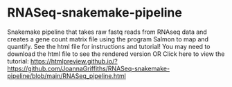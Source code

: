 # RNASeq-snakemake-pipeline
Snakemake pipeline that takes raw fastq reads from RNAseq data and creates a gene count matrix file using the program Salmon to map and quantify. See the html file for instructions and tutorial! You may need to download the html file to see the rendered version OR
Click here to view the tutorial: https://htmlpreview.github.io/?https://github.com/JoannaGriffiths/RNASeq-snakemake-pipeline/blob/main/RNASeq_pipeline.html

